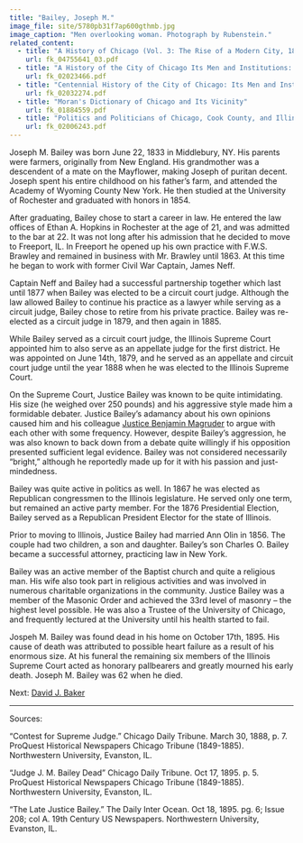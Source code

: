 ```yaml
---
title: "Bailey, Joseph M."
image_file: site/5780pb31f7ap600gthmb.jpg
image_caption: "Men overlooking woman. Photograph by Rubenstein."
related_content:
  - title: "A History of Chicago (Vol. 3: The Rise of a Modern City, 1871-1893)"
    url: fk_04755641_03.pdf
  - title: "A History of the City of Chicago Its Men and Institutions: Biographical Sketches of Leading Citizens"
    url: fk_02023466.pdf
  - title: "Centennial History of the City of Chicago: Its Men and Institutions"
    url: fk_02032274.pdf
  - title: "Moran's Dictionary of Chicago and Its Vicinity"
    url: fk_01884559.pdf
  - title: "Politics and Politicians of Chicago, Cook County, and Illinois 1787-1887"
    url: fk_02006243.pdf
---
```


Joseph M. Bailey was born June 22, 1833 in Middlebury, NY. His parents were farmers, originally from New England. His grandmother was a descendent of a mate on the Mayflower, making Joseph of puritan decent. Joseph spent his entire childhood on his father’s farm, and attended the Academy of Wyoming County New York. He then studied at the University of Rochester and graduated with honors in 1854.

After graduating, Bailey chose to start a career in law. He entered the law offices of Ethan A. Hopkins in Rochester at the age of 21, and was admitted to the bar at 22. It was not long after his admission that he decided to move to Freeport, IL. In Freeport he opened up his own practice with F.W.S. Brawley and remained in business with Mr. Brawley until 1863. At this time he began to work with former Civil War Captain, James Neff.

Captain Neff and Bailey had a successful partnership together which last until 1877 when Bailey was elected to be a circuit court judge. Although the law allowed Bailey to continue his practice as a lawyer while serving as a circuit judge, Bailey chose to retire from his private practice. Bailey was re-elected as a circuit judge in 1879, and then again in 1885.

While Bailey served as a circuit court judge, the Illinois Supreme Court appointed him to also serve as an appellate judge for the first district. He was appointed on June 14th, 1879, and he served as an appellate and circuit court judge until the year 1888 when he was elected to the Illinois Supreme Court.

On the Supreme Court, Justice Bailey was known to be quite intimidating. His size (he weighed over 250 pounds) and his aggressive style made him a formidable debater. Justice Bailey’s adamancy about his own opinions caused him and his colleague [Justice Benjamin Magruder](/legal/judges/benjamindrakemagruder/) to argue with each other with some frequency. However, despite Bailey’s aggression, he was also known to back down from a debate quite willingly if his opposition presented sufficient legal evidence. Bailey was not considered necessarily “bright,” although he reportedly made up for it with his passion and just-mindedness.

Bailey was quite active in politics as well. In 1867 he was elected as Republican congressmen to the Illinois legislature. He served only one term, but remained an active party member. For the 1876 Presidential Election, Bailey served as a Republican President Elector for the state of Illinois.

Prior to moving to Illinois, Justice Bailey had married Ann Olin in 1856. The couple had two children, a son and daughter. Bailey’s son Charles O. Bailey became a successful attorney, practicing law in New York.

Bailey was an active member of the Baptist church and quite a religious man. His wife also took part in religious activities and was involved in numerous charitable organizations in the community. Justice Bailey was a member of the Masonic Order and achieved the 33rd level of masonry – the highest level possible. He was also a Trustee of the University of Chicago, and frequently lectured at the University until his health started to fail.

Jospeh M. Bailey was found dead in his home on October 17th, 1895. His cause of death was attributed to possible heart failure as a result of his enormous size. At his funeral the remaining six members of the Illinois Supreme Court acted as honorary pallbearers and greatly mourned his early death. Joseph M. Bailey was 62 when he died.

Next:  [David J. Baker](/legal/judges/davidjbaker)

---
Sources:

“Contest for Supreme Judge.” Chicago Daily Tribune. March 30, 1888, p. 7. ProQuest Historical Newspapers Chicago Tribune (1849-1885). Northwestern University, Evanston, IL.

“Judge J. M. Bailey Dead” Chicago Daily Tribune. Oct 17, 1895. p. 5. ProQuest Historical Newspapers Chicago Tribune (1849-1885). Northwestern University, Evanston, IL.

“The Late Justice Bailey.” The Daily Inter Ocean. Oct 18, 1895. pg. 6; Issue 208; col A. 19th Century US Newspapers. Northwestern University, Evanston, IL.
